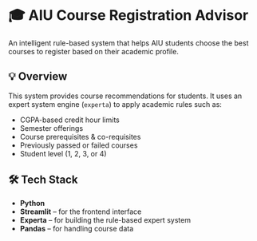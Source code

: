 # 🎓 AIU Course Registration Advisor

An intelligent rule-based system that helps AIU students choose the best courses to register based on their academic profile.

## 💡 Overview

This system provides course recommendations for students. It uses an expert system engine (`experta`) to apply academic rules such as:

- CGPA-based credit hour limits
- Semester offerings
- Course prerequisites & co-requisites
- Previously passed or failed courses
- Student level (1, 2, 3, or 4)

## 🛠️ Tech Stack

- **Python**
- **Streamlit** – for the frontend interface
- **Experta** – for building the rule-based expert system
- **Pandas** – for handling course data
